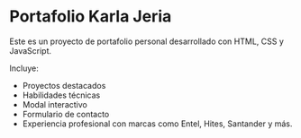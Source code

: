 # Portafolio Karla Jeria

Este es un proyecto de portafolio personal desarrollado con HTML, CSS y JavaScript.

Incluye:
- Proyectos destacados
- Habilidades técnicas
- Modal interactivo
- Formulario de contacto
- Experiencia profesional con marcas como Entel, Hites, Santander y más.

